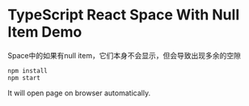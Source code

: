 TypeScript React Space With Null Item Demo
=================================

Space中的如果有null item，它们本身不会显示，但会导致出现多余的空隙

```
npm install
npm start
```

It will open page on browser automatically.
